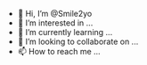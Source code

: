 - 👋 Hi, I’m @Smile2yo
- 👀 I’m interested in ...
- 🌱 I’m currently learning ...
- 💞️ I’m looking to collaborate on ...
- 📫 How to reach me ...

<!---
Smile2yo/Smile2yo is a ✨ special ✨ repository because its `README.md` (this file) appears on your GitHub profile.
You can click the Preview link to take a look at your changes.
--->

